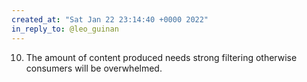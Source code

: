 ```yaml
---
created_at: "Sat Jan 22 23:14:40 +0000 2022"
in_reply_to: @leo_guinan
---
```


10. The amount of content produced needs strong filtering otherwise consumers will be overwhelmed.